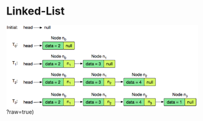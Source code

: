 # Linked-List

![alt text](https://github.com/JandaghianAmin/Linked-List/blob/main/1456961238-28488bfa0d-LinkedListExplanation.png)?raw=true)


